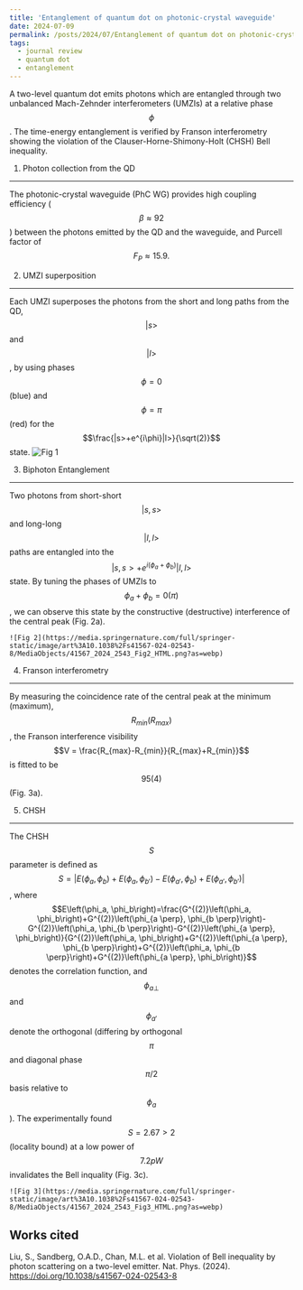 ```yaml
---
title: 'Entanglement of quantum dot on photonic-crystal waveguide'
date: 2024-07-09
permalink: /posts/2024/07/Entanglement of quantum dot on photonic-crystal waveguide/
tags:
  - journal review
  - quantum dot
  - entanglement
---
```


A two-level quantum dot emits photons which are entangled through two unbalanced Mach-Zehnder interferometers (UMZIs) at a relative phase $$\phi$$. The time-energy entanglement is verified by Franson interferometry showing the violation of the Clauser-Horne-Shimony-Holt (CHSH) Bell inequality.




1. Photon collection from the QD 
------
The photonic-crystal waveguide (PhC WG) provides high coupling efficiency ($$\beta \approx 92%$$) between the photons emitted by the QD and the waveguide, and Purcell factor of $$F_P \approx 15.9.$$

2. UMZI superposition
------
Each UMZI superposes the photons from the short and long paths from the QD, $$|s>$$ and $$|l>$$, by using phases $$\phi=0$$ (blue) and $$\phi=\pi$$ (red) for the $$\frac{|s>+e^{i\phi}|l>}{\sqrt(2)}$$ state.
    ![Fig 1](https://media.springernature.com/full/springer-static/image/art%3A10.1038%2Fs41567-024-02543-8/MediaObjects/41567_2024_2543_Fig1_HTML.png?as=webp)

3. Biphoton Entanglement
------
Two photons from short-short $$|s,s>$$ and long-long $$|l,l>$$ paths are entangled into the $$|s,s>+e^{i(\phi_a+\phi_b)}|l,l>$$ state. By tuning the phases of UMZIs to $$\phi_a+\phi_b=0(\pi)$$, we can observe this state by the constructive (destructive) interference of the central peak (Fig. 2a).

    ![Fig 2](https://media.springernature.com/full/springer-static/image/art%3A10.1038%2Fs41567-024-02543-8/MediaObjects/41567_2024_2543_Fig2_HTML.png?as=webp)

4. Franson interferometry
------
By measuring the coincidence rate of the central peak at the minimum (maximum), $$R_{min} (R_{max})$$, the Franson interference visibility $$V = \frac{R_{max}-R_{min}}{R_{max}+R_{min}}$$ is fitted to be $$95(4)%$$ (Fig. 3a). 

5. CHSH
------
The CHSH $$S$$ parameter is defined as $$S=|E(\phi_a, \phi_b)+E(\phi_a, \phi_{b'})-E(\phi_{a'}, \phi_b)+E(\phi_{a'}, \phi_{b'})|$$, 
where $$E\left(\phi_a, \phi_b\right)=\frac{G^{(2)}\left(\phi_a, \phi_b\right)+G^{(2)}\left(\phi_{a \perp}, \phi_{b \perp}\right)-G^{(2)}\left(\phi_a, \phi_{b \perp}\right)-G^{(2)}\left(\phi_{a \perp}, \phi_b\right)}{G^{(2)}\left(\phi_a, \phi_b\right)+G^{(2)}\left(\phi_{a \perp}, \phi_{b \perp}\right)+G^{(2)}\left(\phi_a, \phi_{b \perp}\right)+G^{(2)}\left(\phi_{a \perp}, \phi_b\right)}$$ denotes the correlation function, and $$\phi_{a \perp}$$ and $$\phi_{a'}$$ denote the orthogonal (differing by orthogonal $$\pi$$ and diagonal phase $$\pi/2$$ basis relative to $$\phi_a$$). The experimentally found $$S=2.67>2$$ (locality bound) at a low power of $$7.2 pW$$ invalidates the Bell inquality (Fig. 3c). 

    ![Fig 3](https://media.springernature.com/full/springer-static/image/art%3A10.1038%2Fs41567-024-02543-8/MediaObjects/41567_2024_2543_Fig3_HTML.png?as=webp)

Works cited
------
Liu, S., Sandberg, O.A.D., Chan, M.L. et al. Violation of Bell inequality by photon scattering on a two-level emitter. Nat. Phys. (2024). https://doi.org/10.1038/s41567-024-02543-8